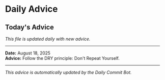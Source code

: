 # Daily Advice

## Today's Advice
*This file is updated daily with new advice.*

---

**Date:** August 18, 2025  
**Advice:** Follow the DRY principle: Don't Repeat Yourself.

---

*This advice is automatically updated by the Daily Commit Bot.*
